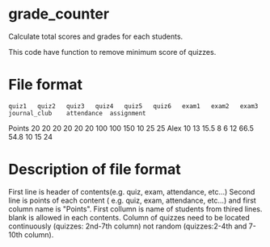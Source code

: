 # grade_counter
Calculate total scores and grades for each students.

This code have function to remove minimum score of quizzes. 

# File format 

	quiz1	quiz2	quiz3	quiz4	quiz5	quiz6	exam1	exam2	exam3	journal_club	attendance	assignment
Points	20	20	20	20	20	20	100	100	150	10	25	25
Alex	10	13	15.5	8	6	12	66.5	54.8		10	15	24

# Description of file format
First line is header of contents(e.g. quiz, exam, attendance, etc...)
Second line is points of each content ( e.g. quiz, exam, attendance, etc...) and first column name is "Points". 
First collumn is name of students from thired lines.
blank is allowed in each contents. 
Column of quizzes need to be located continuously (quizzes: 2nd-7th column) not random (quizzes:2-4th and 7-10th column).
